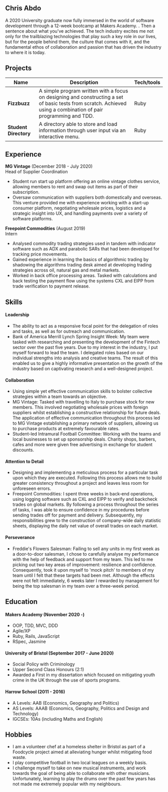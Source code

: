 ## Chris Abdo
A 2020 University graduate now fully immersed in the world of software development through a 12-week bootcamp at Makers Academy. 
. Then a sentence about what you've achieved. The tech industry excites me not only for the trailblazing technologies that play such a key role in our lives, but for the people behind them, the culture that comes with it, and the fundamental ethos of collaboration and passion that has driven the industry to where it is today.

## Projects

| Name                         | Description       | Tech/tools        |
| ---------------------------- | ----------------- | ----------------- |
| **Fizzbuzz**            | A simple program written with a focus on designing and constructing a set of basic tests from scratch. Achieved using a combination of pair programming and TDD. | Ruby |
| **Student Directory** | A directory able to store and load information through user input via an interactive menu. | Ruby              |

## Experience

**MG Vintage** (December 2018 - July 2020)  
Head of Supplier Coordination

- Student run start up platform offering an online vintage clothes service, allowing members to rent and swap out items as part of their subscription.
- Oversaw communication with suppliers both domestically and overseas. This venture provided me with experience working with a start-up consumer platform, negotiating wholesale prices, logistics and a strategic insight into UX, and handling payments over a variety of software platforms.

**Freepoint Commodities** (August 2019)  
Intern

- Analysed commodity trading strategies used in tandem with indicator software such as ADX and parabolic SARs that had been developed for tracking price movements.
- Gained experience in learning the basics of algorithmic trading by shadowing the algorithms trading desk aimed at developing trading strategies across oil, natural gas and metal markets.
- Worked in back office processing areas. Tasked with calculations and back testing the payment flow using the systems CXL and EIPP from trade verification to payment release.

## Skills

#### Leadership

- The ability to act as a responsive focal point for the delegation of roles and tasks, as well as for outreach and communication.
- Bank of America Merrill Lynch Spring Insight Week: My team were tasked with researching and presenting the development of the Fintech sector over the past five years. Due to my interest in the industry, I put myself forward to lead the team. I delegated roles based on our individual strengths into analysis and creative teams. The result of this enabled us to give a highly informative presentation on the growth of the industry based on captivating research and a well-designed project.

#### Collaboration

- Using simple yet effective communication skills to bolster collective strategies within a team towards an objective.
- MG Vintage: Tasked with travelling to Italy to purchase stock for new members. This involved negotiating wholesale prices with foreign suppliers whilst establishing a constructive relationship for future deals. The application of effective communication throughout this process led to MG Vintage establishing a primary network of suppliers, allowing us to purchase products at extremely favourable rates.
- Student-led Intramural Football Committee: Working with the teams and local businesses to set up sponsorship deals. Charity shops, barbers, cafes and more were given free advertising in exchange for student discounts.

#### Attention to Detail

- Designing and implementing a meticulous process for a particular task upon which they are executed. Following this process allows me to build greater consistency throughout a project and leaves less room for unforeseen errors.
- Freepoint Commodities: I spent three weeks in back-end operations, using logging software such as CXL and EIPP to verify and backcheck trades on global markets. By following a process throughout the series of tasks, I was able to ensure confidence in my procedures before sending trades off for payment and delivery. Subsequently, my responsibilities grew to the construction of company-wide daily statistic sheets, displaying the daily net value of overall trades on each market.

#### Perseverance

- Freddie's Flowers Salesman: Failing to sell any units in my first week as a door-to-door salesman, I chose to carefully analyse my performance with the help of feedback and support from my team. This led to me picking out two key areas of improvement: resilience and confidence. Consequently, took it upon myself to 'mock pitch' to members of my team until I felt that these targets had been met. Although the effects were not felt immediately, 6 weeks later I rewarded by management for being the top salesman in my team over a three-week period.

## Education

#### Makers Academy (November 2020 -)

- OOP, TDD, MVC, DDD
- Agile/XP
- Ruby, Rails, JavaScript
- RSpec, Jasmine

#### University of Bristol (September 2017 - June 2020)

- Social Policy with Criminology
- Upper Second Class Honours (2:1)
- Awarded a First in my dissertation which focused on mitigating youth crime in the UK through the use of sports programs.

#### Harrow School (2011 - 2016)

- A Levels: AAB (Economics, Geography and Politics)
- AS Levels: AAAB (Economics, Geography, Politics and Design and Technology)
- IGCSEs: 10As (including Maths and English)

## Hobbies

- I am a volunteer chef at a homeless shelter in Bristol as part of a Foodcycle project aimed at alleviating hunger whilst mitigating food waste.
- I play competitive football in two local leagues on a weekly basis.
- I challenge myself to take on new musical instruments, and work towards the goal of being able to collaborate with other musicians. Unfortunately, learning to play the drums over the past few years has not made me extremely popular with my neighbours.

